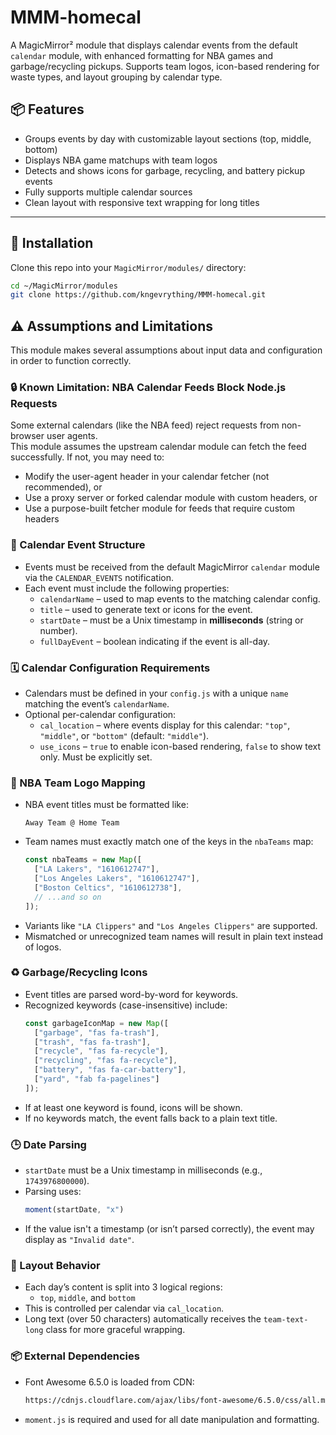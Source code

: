 # MMM-homecal

A MagicMirror² module that displays calendar events from the default `calendar` module, with enhanced 
formatting for NBA games and garbage/recycling pickups. Supports team logos, icon-based rendering for 
waste types, and layout grouping by calendar type.
  
## 📦 Features

- Groups events by day with customizable layout sections (top, middle, bottom)
- Displays NBA game matchups with team logos
- Detects and shows icons for garbage, recycling, and battery pickup events
- Fully supports multiple calendar sources
- Clean layout with responsive text wrapping for long titles

---

## 🔧 Installation

Clone this repo into your `MagicMirror/modules/` directory:

```bash
cd ~/MagicMirror/modules
git clone https://github.com/kngevrything/MMM-homecal.git
```

## ⚠️ Assumptions and Limitations

This module makes several assumptions about input data and configuration in order to function correctly.

### 🔒 Known Limitation: NBA Calendar Feeds Block Node.js Requests

Some external calendars (like the NBA feed) reject requests from non-browser user agents.  
This module assumes the upstream calendar module can fetch the feed successfully. If not, you may need to:
- Modify the user-agent header in your calendar fetcher (not recommended), or
- Use a proxy server or forked calendar module with custom headers, or
- Use a purpose-built fetcher module for feeds that require custom headers

  
### 📅 Calendar Event Structure

- Events must be received from the default MagicMirror `calendar` module via the `CALENDAR_EVENTS`
  notification.
- Each event must include the following properties:
  - `calendarName` – used to map events to the matching calendar config.
  - `title` – used to generate text or icons for the event.
  - `startDate` – must be a Unix timestamp in **milliseconds** (string or number).
  - `fullDayEvent` – boolean indicating if the event is all-day.

### 🗓 Calendar Configuration Requirements

- Calendars must be defined in your `config.js` with a unique `name` matching the event’s `calendarName`.
- Optional per-calendar configuration:
  - `cal_location` – where events display for this calendar: `"top"`, `"middle"`, or `"bottom"` (default: `"middle"`).
  - `use_icons` – `true` to enable icon-based rendering, `false` to show text only. Must be explicitly set.

### 🧠 NBA Team Logo Mapping

- NBA event titles must be formatted like:  
  ```plaintext
  Away Team @ Home Team
  ```
- Team names must exactly match one of the keys in the `nbaTeams` map:
  ```js
  const nbaTeams = new Map([
    ["LA Lakers", "1610612747"],
    ["Los Angeles Lakers", "1610612747"],
    ["Boston Celtics", "1610612738"],
    // ...and so on
  ]);
  ```
- Variants like `"LA Clippers"` and `"Los Angeles Clippers"` are supported.
- Mismatched or unrecognized team names will result in plain text instead of logos.

### ♻️ Garbage/Recycling Icons

- Event titles are parsed word-by-word for keywords.
- Recognized keywords (case-insensitive) include:
  ```js
  const garbageIconMap = new Map([
    ["garbage", "fas fa-trash"],
    ["trash", "fas fa-trash"],
    ["recycle", "fas fa-recycle"],
    ["recycling", "fas fa-recycle"],
    ["battery", "fas fa-car-battery"],
    ["yard", "fab fa-pagelines"]
  ]);
  ```
- If at least one keyword is found, icons will be shown.
- If no keywords match, the event falls back to a plain text title.

### 🕒 Date Parsing

- `startDate` must be a Unix timestamp in milliseconds (e.g., `1743976800000`).
- Parsing uses:
  ```js
  moment(startDate, "x")
  ```
- If the value isn't a timestamp (or isn’t parsed correctly), the event may display as `"Invalid date"`.

### 🧱 Layout Behavior

- Each day’s content is split into 3 logical regions:
  - `top`, `middle`, and `bottom`
- This is controlled per calendar via `cal_location`.
- Long text (over 50 characters) automatically receives the `team-text-long` class for more graceful wrapping.

### 📦 External Dependencies

- Font Awesome 6.5.0 is loaded from CDN:
  ```html
  https://cdnjs.cloudflare.com/ajax/libs/font-awesome/6.5.0/css/all.min.css
  ```
- `moment.js` is required and used for all date manipulation and formatting.
